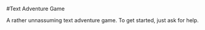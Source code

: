 ﻿#Text Adventure Game

A rather unnassuming text adventure game. To get started, just ask for help.
